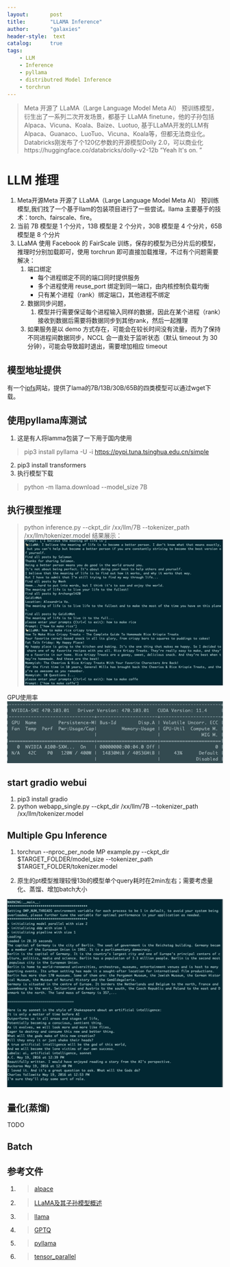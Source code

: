 ```yaml
---
layout:       post
title:        "LLAMA Inference"
author:       "galaxies"
header-style:  text
catalog:      true
tags:
    - LLM
    - Inference
    - pyllama
    - distributred Model Inference
    - torchrun
---
```


> Meta 开源了 LLaMA（Large Language Model Meta AI） 预训练模型，衍生出了一系列二次开发场景，都基于 LLaMA finetune，他的子孙包括Alpaca、Vicuna、Koala、Baize、Luotuo,
> 基于LLaMA开发的LLM有Alpaca、Guanaco、LuoTuo、Vicuna、Koala等，但都无法商业化。Databricks刚发布了个120亿参数的开源模型Dolly 2.0，可以商业化https://huggingface.co/databricks/dolly-v2-12b
> “Yeah It's on. ”
>  
>  

# LLM 推理
  1.  Meta开源Meta 开源了 LLaMA（Large Language Model Meta AI） 预训练模型,我们找了一个基于llam的包装项目进行了一些尝试。llama 主要基于的技术：torch、fairscale、fire。
  2. 当前 7B 模型是 1 个分片，13B 模型是 2 个分片，30B 模型是 4 个分片，65B 模型是 8 个分片
  3. LLaMA 使用 Facebook 的 FairScale 训练，保存的模型为已分片后的模型，推理时分别加载即可，使用 torchrun 即可直接加载推理，不过有个问题需要解决：
     1. 端口绑定
         * 每个进程绑定不同的端口同时提供服务
         * 多个进程使用 reuse_port 绑定到同一端口，由内核控制负载均衡
         * 只有某个进程（rank）绑定端口，其他进程不绑定
      2. 数据同步问题，
         1. 模型并行需要保证每个进程输入同样的数据，因此在某个进程（rank）接收到数据后需要将数据同步到其他rank，然后一起推理
      3. 如果服务是以 demo 方式存在，可能会在较长时间没有流量，而为了保持不同进程间数据同步，NCCL 会一直处于监听状态（默认 timeout 为 30分钟），可能会导致超时退出，需要增加相应 timeout

## 模型地址提供
有一个[ipfs](https://ipfs.io/ipfs/Qmb9y5GCkTG7ZzbBWMu2BXwMkzyCKcUjtEKPpgdZ7GEFKm/)网站，提供了lama的7B/13B/30B/65B的四类模型可以通过wget下载。

## 使用pyllama库测试
1. 这是有人将lamma包装了一下用于国内使用
> pip3 install pyllama -U -i https://pypi.tuna.tsinghua.edu.cn/simple
2. pip3 install transformers
3. 执行模型下载
> python -m llama.download --model_size 7B 

## 执行模型推理
> python inference.py --ckpt_dir /xx/llm/7B --tokenizer_path /xx/llm/tokenizer.model
结果展示：
![](/img/in-post/post-ai/inference/llama-inference-1.png)

GPU使用率
![](/img/in-post/post-ai/inference/llama_inference.jpg)

##  start gradio webui
1.  pip3 install gradio
2.  python webapp_single.py  --ckpt_dir /xx/llm/7B --tokenizer_path /xx/llm/tokenizer.model

## Multiple Gpu Inference

1. torchrun --nproc_per_node MP example.py --ckpt_dir $TARGET_FOLDER/model_size --tokenizer_path $TARGET_FOLDER/tokenizer.model

2. 原生的pt模型推理较慢13b的模型单个query耗时在2min左右；需要考虑量化、蒸馏、增加batch大小

![](/img/in-post/post-ai/inference/llama-inference-13b.png)

## 量化(蒸馏)
TODO
## Batch


## 参考文件

1. >[ alpace ](https://github.com/tatsu-lab/stanford_alpaca) 
2. >[LLaMA及其子孙模型概述](https://juejin.cn/post/7220985690795851836)
3. >[llama](https://github.com/facebookresearch/llama)
4. >[GPTQ](https://github.com/qwopqwop200/GPTQ-for-LLaMa)
5. >[pyllama](https://github.com/juncongmoo/pyllama)
6. >[tensor_parallel](https://github.com/BlackSamorez/tensor_parallel)
